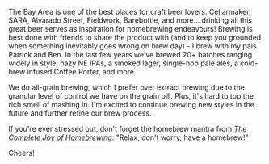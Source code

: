 The Bay Area is one of the best places for craft beer lovers. Cellarmaker, SARA, Alvarado Street, Fieldwork, Barebottle, and more... drinking all this great beer serves as inspiration for homebrewing endeavours! Brewing is best done with friends to share the product with (and to keep you grounded when something inevitably goes wrong on brew day) - I brew with my pals Patrick and Ben. In the last few years we've brewed 20+ batches ranging widely in style: hazy NE IPAs, a smoked lager, single-hop pale ales, a cold-brew infused Coffee Porter, and more.

We do all-grain brewing, which I prefer over extract brewing due to the granular level of control we have on the grain bill. Plus, it's hard to top the rich smell of mashing in. I'm excited to continue brewing new styles in the future and further refine our brew process.

If you're ever stressed out, don't forget the homebrew mantra from [_The Complete Joy of Homebrewing_](https://www.amazon.com/Complete-Joy-Homebrewing-Third/dp/0060531053): "Relax, don't worry, have a homebrew!"

Cheers!
